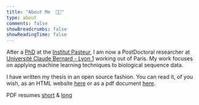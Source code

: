 ```yaml
---
title: "About Me  👨‍💻"
type: about
comments: false
showBreadcrumbs: false
showReadingTime: false
---
```


After a [PhD](https://www.theses.fr/s293917) at the [Institut Pasteur](https://research.pasteur.fr/en/), I am now a PostDoctoral researcher at [Université Claude Bernard - Lyon 1](https://lbbe.univ-lyon1.fr/en/node/108107) working out of Paris. My work focuses on applying machine learning techniques to biological sequence data.

I have written my thesis in an open source fashion. You can read it, of you wish, as an HTML website [here](https://thesis.lucblassel.com) or as a pdf document [here](https://thesis.lucblassel.com/_main.pdf).

PDF resumes [short](/files/resume.pdf) & [long](/files/resume-long.pdf)
